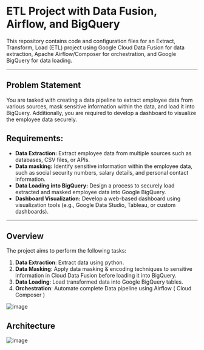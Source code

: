 # ETL Project with Data Fusion, Airflow, and BigQuery

This repository contains code and configuration files for an Extract, Transform, Load (ETL) project using Google Cloud Data Fusion for data extraction, Apache Airflow/Composer for orchestration, and Google BigQuery for data loading.

---
## Problem Statement

You are tasked with creating a data pipeline to extract employee data from various sources, mask sensitive information within the data, and load it into BigQuery. Additionally, you are required to develop a dashboard to visualize the employee data securely.

## Requirements:

- **Data Extraction:** Extract employee data from multiple sources such as databases, CSV files, or APIs.
- **Data masking:** Identify sensitive information within the employee data, such as social security numbers, salary details, and personal contact information.
- **Data Loading into BigQuery:** Design a process to securely load extracted and masked employee data into Google BigQuery.
- **Dashboard Visualization:** Develop a web-based dashboard using visualization tools (e.g., Google Data Studio, Tableau, or custom dashboards).
---
## Overview

The project aims to perform the following tasks:

1. **Data Extraction**: Extract data using python.
2. **Data Masking**: Apply data masking & encoding techniques to sensitive information in Cloud Data Fusion before loading it into BigQuery.
3. **Data Loading**: Load transformed data into Google BigQuery tables.
4. **Orchestration**: Automate complete Data pipeline using Airflow ( Cloud Composer )

![image](https://github.com/vishal-bulbule/etl-pipeline-datafusion-airflow/assets/143475073/755818fe-1cd3-4e1c-827d-35b963d6f414)

## Architecture

![image](https://github.com/vishal-bulbule/etl-pipeline-datafusion-airflow/assets/143475073/0ea51bdb-99cc-4abf-8ccc-8be721462fc3)
